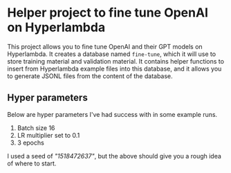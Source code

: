 # Helper project to fine tune OpenAI on Hyperlambda

This project allows you to fine tune OpenAI and their GPT models on Hyperlambda. It creates a database named `fine-tune`, which it will use to store training material and validation material. It contains helper functions to insert from Hyperlambda example files into this database, and it allows you to generate JSONL files from the content of the database.

## Hyper parameters

Below are hyper parameters I've had success with in some example runs.

1. Batch size 16
2. LR multiplier set to 0.1
3. 3 epochs

I used a seed of _"1518472637"_, but the above should give you a rough idea of where to start.
